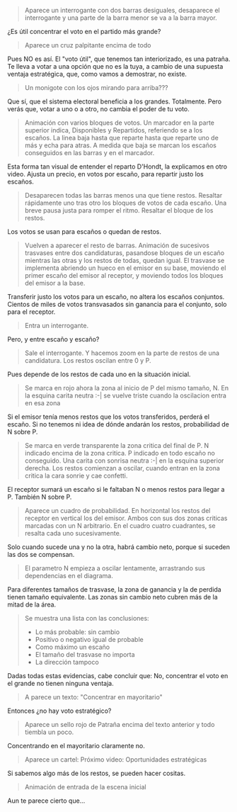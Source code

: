 > Aparece un interrogante con dos barras desiguales,
> desaparece el interrogante y una parte de la barra menor se va a la barra mayor.

¿Es útil concentrar el voto en el partido más grande?

> Aparece un cruz palpitante encima de todo

Pues NO es así.
El "voto útil", que tenemos tan interiorizado, es una patraña.
Te lleva a votar a una opción que no es la tuya,
a cambio de una supuesta ventaja estratégica,
que, como vamos a demostrar, no existe.

> Un monigote con los ojos mirando para arriba???

Que sí, que el sistema electoral beneficia a los grandes. Totalmente.
Pero verás que, votar a uno o a otro, no cambia el poder de tu voto.

> Animación con varios bloques de votos.
> Un marcador en la parte superior indica,
> Disponibles y Repartidos, referiendo se a los escaños.
> La linea baja hasta que reparte hasta que reparte uno de más y echa para atras.
> A medida que baja se marcan los escaños conseguidos en las barras y en el marcador.

Esta forma tan visual de entender el reparto D'Hondt, la explicamos en otro video.
Ajusta un precio, en votos por escaño, para repartir justo los escaños.

> Desaparecen todas las barras menos una que tiene restos.
> Resaltar rápidamente uno tras otro los bloques de votos de cada escaño.
> Una breve pausa justa para romper el ritmo.
> Resaltar el bloque de los restos.

Los votos se usan para escaños o quedan de restos.

> Vuelven a aparecer el resto de barras.
> Animación de sucesivos trasvases entre dos candidaturas,
> pasandose bloques de un escaño mientras las otras y los restos de todas, quedan igual.
> El trasvase se implementa abriendo un hueco en el emisor en su base, 
> moviendo el primer escaño del emisor al receptor, y moviendo todos los bloques del emisor a la base.

Transferir justo los votos para un escaño,
no altera los escaños conjuntos.
Cientos de miles de votos transvasados
sin ganancia para el conjunto, solo para el receptor.

> Entra un interrogante.

Pero, y entre escaño y escaño?

> Sale el interrogante. Y hacemos zoom en la parte de restos de una candidatura.
> Los restos oscilan entre 0 y P.

Pues depende de los restos de cada uno en la situación inicial.

> Se marca en rojo ahora la zona al inicio de P del mismo tamaño, N.
> En la esquina carita neutra :-| se vuelve triste cuando la oscilacion entra en esa zona

Si el emisor tenía menos restos que los votos transferidos, perderá el escaño.
Si no tenemos ni idea de dónde andarán los restos,
probabilidad de N sobre P.

> Se marca en verde transparente la zona critica del final de P.
> N indicado encima de la zona critica. P indicado en todo escaño no conseguido.
> Una carita con sonrisa neutra :-| en la esquina superior derecha.
> Los restos comienzan a oscilar, cuando entran en la zona critica la cara sonrie y cae confetti.

El receptor sumará un escaño si le faltaban N o menos restos para llegar a P.
También N sobre P.

> Aparece un cuadro de probabilidad.
> En horizontal los restos del receptor en vertical los del emisor.
> Ambos con sus dos zonas criticas marcadas con un N arbitrario.
> En el cuadro cuatro cuadrantes, se resalta cada uno sucesivamente.

Solo cuando sucede una y no la otra, habrá cambio neto,
porque si suceden las dos se compensan.

> El parametro N empieza a oscilar lentamente, arrastrando sus dependencias en el diagrama.

Para diferentes tamaños de trasvase,
la zona de ganancia y la de perdida tienen tamaño equivalente.
Las zonas sin cambio neto cubren más de la mitad de la área.

> Se muestra una lista con las conclusiones:
> - Lo más probable: sin cambio
> - Positivo o negativo igual de probable
> - Como máximo un escaño
> - El tamaño del trasvase no importa
> - La dirección tampoco

Dadas todas estas evidencias, cabe concluir que:
No, concentrar el voto en el grande no tienen ninguna ventaja.

> A parece un texto: "Concentrar en mayoritario"

Entonces ¿no hay voto estratégico?

> Aparece un sello rojo de Patraña encima del texto anterior y todo tiembla un poco.

Concentrando en el mayoritario claramente no.

> Aparece un cartel: Próximo video: Oportunidades estratégicas

Si sabemos algo más de los restos, se pueden hacer cositas.

> Animación de entrada de la escena inicial

Aun te parece cierto que...

